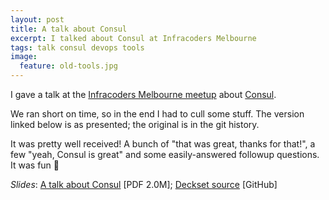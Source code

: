 ```yaml
---
layout: post
title: A talk about Consul
excerpt: I talked about Consul at Infracoders Melbourne
tags: talk consul devops tools
image:
  feature: old-tools.jpg
---
```


I gave a talk at the [Infracoders Melbourne meetup](https://www.meetup.com/Infrastructure-Coders/events/251542314/) about [Consul](https://consul.io).

We ran short on time, so in the end I had to cull some stuff. The version linked below is as presented; the original is in the git history.

It was pretty well received! A bunch of "that was great, thanks for that!", a few "yeah, Consul is great" and some easily-answered followup questions. It was fun 🙂

*Slides*: [A talk about Consul](/talks/consul-infracoders-2018/Consul.pdf) [PDF 2.0M]; [Deckset source](https://github.com/robn/consul-infracoders-2018) [GitHub]
